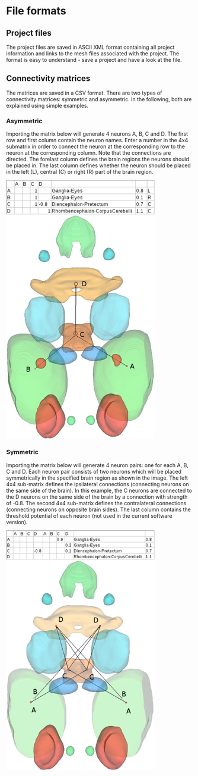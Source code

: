 # File formats

## Project files

The project files are saved in ASCII XML format containing all project information and links to the mesh files associated with the project. The format is easy to understand - save a project and have a look at the file.

## Connectivity matrices

The matrices are saved in a CSV format. There are two types of connectivity matrices: symmetric and asymmetric. In the following, both are explained using simple examples.

### Asymmetric

Importing the matrix below will generate 4 neurons A, B, C and D. The first row and first column contain the neuron names. Enter a number in the 4x4 submatrix in order to connect the neuron at the corresponding row to the neuron at the corresponding column. Note that the connections are directed. The forelast column defines the brain regions the neurons should be placed in. The last column defines whether the neuron should be placed in the left (L), central (C) or right (R) part of the brain region.

<img src="asymmetric_connectivity_matrix.png" width="400"/>
<img src="asymmetric_connectivity_matrix_import.png" width="400"/>


### Symmetric

Importing the matrix below will generate 4 neuron pairs: one for each A, B, C and D. Each neuron pair consists of two neurons which will be placed symmetrically in the specified brain region as shown in the image. The left 4x4 sub-matrix defines the ipsilateral connections (connecting neurons on the same side of the brain). In this example, the C neurons are connected to the D neurons on the same side of the brain by a connection with strength of -0.8. The second 4x4 sub-matrix defines the contralateral connections (connecting neurons on opposite brain sides). The last column contains the threshold potential of each neuron (not used in the current software version).

<img src="symmetric_connectivity_matrix.png" width="400"/>
<img src="symmetric_connectivity_matrix_import.png" width="400"/>

